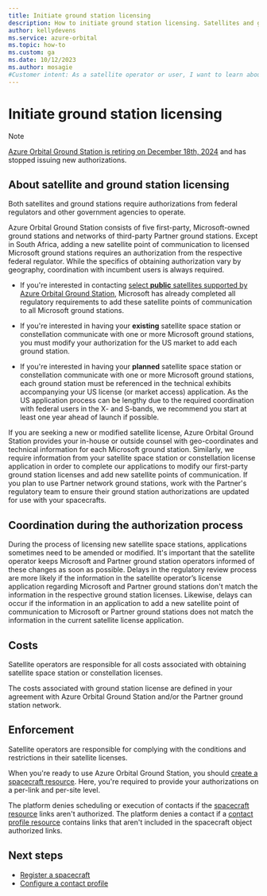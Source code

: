 ```yaml
---
title: Initiate ground station licensing
description: How to initiate ground station licensing. Satellites and ground stations require authorizations from federal regulators and other government agencies.
author: kellydevens
ms.service: azure-orbital
ms.topic: how-to
ms.custom: ga
ms.date: 10/12/2023
ms.author: mosagie
#Customer intent: As a satellite operator or user, I want to learn about ground station licensing.
---
```


# Initiate ground station licensing

> [!NOTE]
> [Azure Orbital Ground Station is retiring on December 18th, 2024](https://azure.microsoft.com/en-us/updates?id=Azure-Orbital-Ground-Station-Retirement) and has stopped issuing new authorizations.

## About satellite and ground station licensing

Both satellites and ground stations require authorizations from federal regulators and other government agencies to operate.

Azure Orbital Ground Station consists of five first-party, Microsoft-owned ground stations and networks of third-party Partner ground stations. Except in South Africa, adding a new satellite point of communication to licensed Microsoft ground stations requires an authorization from the respective federal regulator. While the specifics of obtaining authorization vary by geography, coordination with incumbent users is always required.

- If you're interested in contacting [select **public** satellites supported by Azure Orbital Ground Station](/azure/orbital/modem-chain#named-modem-configuration), Microsoft has already completed all regulatory requirements to add these satellite points of communication to all Microsoft ground stations.

- If you're interested in having your **existing** satellite space station or constellation communicate with one or more Microsoft ground stations, you must modify your authorization for the US market to add each ground station.

- If you're interested in having your **planned** satellite space station or constellation communicate with one or more Microsoft ground stations, each ground station must be referenced in the technical exhibits accompanying your US license (or market access) application. As the US application process can be lengthy due to the required coordination with federal users in the X- and S-bands, we recommend you start at least one year ahead of launch if possible.

If you are seeking a new or modified satellite license, Azure Orbital Ground Station provides your in-house or outside counsel with geo-coordinates and technical information for each Microsoft ground station. Similarly, we require information from your satellite space station or constellation license application in order to complete our applications to modify our first-party ground station licenses and add new satellite points of communication. If you plan to use Partner network ground stations, work with the Partner's regulatory team to ensure their ground station authorizations are updated for use with your spacecrafts.

## Coordination during the authorization process

During the process of licensing new satellite space stations, applications sometimes need to be amended or modified. It's important that the satellite operator keeps Microsoft and Partner ground station operators informed of these changes as soon as possible. Delays in the regulatory review process are more likely if the information in the satellite operator’s license application regarding Microsoft and Partner ground stations don't match the information in the respective ground station licenses. Likewise, delays can occur if the information in an application to add a new satellite point of communication to Microsoft or Partner ground stations does not match the information in the current satellite license application.

## Costs

Satellite operators are responsible for all costs associated with obtaining satellite space station or constellation licenses. 

The costs associated with ground station license are defined in your agreement with Azure Orbital Ground Station and/or the Partner ground station network.

## Enforcement

Satellite operators are responsible for complying with the conditions and restrictions in their satellite licenses. 

When you're ready to use Azure Orbital Ground Station, you should [create a spacecraft resource](register-spacecraft.md). Here, you're required to provide your authorizations on a per-link and per-site level.

The platform denies scheduling or execution of contacts if the [spacecraft resource](spacecraft-object.md) links aren't authorized. The platform denies a contact if a [contact profile resource](concepts-contact-profile.md) contains links that aren't included in the spacecraft object authorized links.

## Next steps

- [Register a spacecraft](register-spacecraft.md)
- [Configure a contact profile](contact-profile.md)
